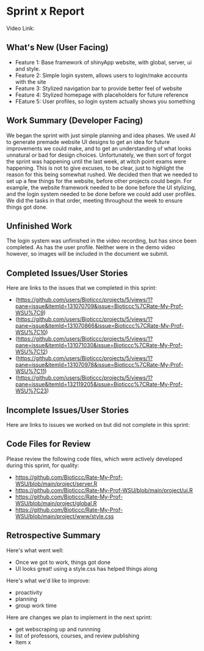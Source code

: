 # Sprint x Report 
Video Link: 
## What's New (User Facing)
 * Feature 1: Base framework of shinyApp website, with global, server, ui and style.
 * Feature 2: Simple login system, allows users to login/make accounts with the site
 * Feature 3: Stylized navigation bar to provide better feel of website
 * Feature 4: Stylized homepage with placeholders for future reference
 * FEature 5: User profiles, so login system actually shows you something

## Work Summary (Developer Facing)
 We began the sprint with just simple planning and idea phases. We used AI to generate premade website UI designs to get an idea for future improvements we could make, and to get an understanding of what looks unnatural or bad for design choices. Unfortunately, we then sort of forgot the sprint was happening until the last week, at witch point exams were happening. This is not to give excuses, to be clear, just to highlight the reason for this being somewhat rushed. We decided then that we needed to set up a few things for the website, before other projects could begin. For example, the website framework needed to be done before the UI stylizing, and the login system needed to be done before we could add user profiles. We did the tasks in that order, meeting throughout the week to ensure things got done.

## Unfinished Work
The login system was unfinished in the video recording, but has since been completed. As has the user profile. Neither were in the demo video however, so images will be included in the document we submit. 

## Completed Issues/User Stories
Here are links to the issues that we completed in this sprint:
 * (https://github.com/users/Bioticcc/projects/5/views/1?pane=issue&itemId=131070709&issue=Bioticcc%7CRate-My-Prof-WSU%7C9)
 * (https://github.com/users/Bioticcc/projects/5/views/1?pane=issue&itemId=131070866&issue=Bioticcc%7CRate-My-Prof-WSU%7C10)
 * (https://github.com/users/Bioticcc/projects/5/views/1?pane=issue&itemId=131071030&issue=Bioticcc%7CRate-My-Prof-WSU%7C12)
 * (https://github.com/users/Bioticcc/projects/5/views/1?pane=issue&itemId=131070978&issue=Bioticcc%7CRate-My-Prof-WSU%7C11)
 * (https://github.com/users/Bioticcc/projects/5/views/1?pane=issue&itemId=132119205&issue=Bioticcc%7CRate-My-Prof-WSU%7C23)

 ## Incomplete Issues/User Stories
 Here are links to issues we worked on but did not complete in this sprint:

## Code Files for Review
Please review the following code files, which were actively developed during this sprint, for quality:
 * https://github.com/Bioticcc/Rate-My-Prof-WSU/blob/main/project/server.R
 * https://github.com/Bioticcc/Rate-My-Prof-WSU/blob/main/project/ui.R
 * https://github.com/Bioticcc/Rate-My-Prof-WSU/blob/main/project/global.R
 * https://github.com/Bioticcc/Rate-My-Prof-WSU/blob/main/project/www/style.css
 
## Retrospective Summary
Here's what went well:
  * Once we got to work, things got done
  * UI looks great! using a style.css has helped things along
 
Here's what we'd like to improve:
   * proactivity
   * planning
   * group work time
  
Here are changes we plan to implement in the next sprint:
   * get webscraping up and runnning
   * list of professors, courses, and review publishing
   * Item x

